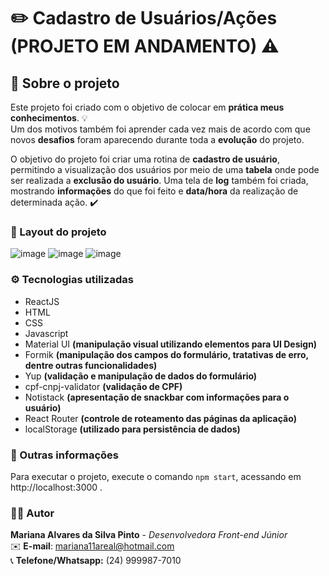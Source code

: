 # ✏️ Cadastro de Usuários/Ações (PROJETO EM ANDAMENTO) ⚠️

## 📃 Sobre o projeto

Este projeto foi criado com o objetivo de colocar em **prática meus conhecimentos**. 💡 </br> Um dos motivos também foi aprender cada vez mais de acordo com que novos **desafios** foram aparecendo durante toda a **evolução** do projeto.

O objetivo do projeto foi criar uma rotina de **cadastro de usuário**, permitindo a visualização dos usuários por meio de uma **tabela** onde pode ser realizada a **exclusão do usuário**. Uma tela de **log** também foi criada, mostrando **informações** do que foi feito e **data/hora** da realização de determinada ação. ✔️

### 🌟 Layout do projeto

![image](https://user-images.githubusercontent.com/56731050/158403103-8f50ee4f-ccc6-45a8-b8f7-5a87fb6adcc3.png)
![image](https://user-images.githubusercontent.com/56731050/158403228-22708d2b-a61e-4dd8-82db-0669fad72838.png)
![image](https://user-images.githubusercontent.com/56731050/158403169-0393d9ba-ab99-40af-a445-9eaa8de6fe72.png)

### ⚙️ Tecnologias utilizadas

- ReactJS
- HTML
- CSS
- Javascript
- Material UI **(manipulação visual utilizando elementos para UI Design)**
- Formik **(manipulação dos campos do formulário, tratativas de erro, dentre outras funcionalidades)**
- Yup **(validação e manipulação de dados do formulário)**
- cpf-cnpj-validator **(validação de CPF)**
- Notistack **(apresentação de snackbar com informações para o usuário)**
- React Router **(controle de roteamento das páginas da aplicação)**
- localStorage **(utilizado para persistência de dados)**

### 🔎 Outras informações

<!-- O projeto foi criado pensando na **responsividade**, possibilitando ao usuário a utilização da aplicação partindo de qualquer **dispositivo**! 📱💻 -->

Para executar o projeto, execute o comando `npm start`, acessando em http://localhost:3000 .

### 🙋‍♀️ Autor

**Mariana Alvares da Silva Pinto** - _Desenvolvedora Front-end Júnior_ </br>
✉️ **E-mail**: mariana11areal@hotmail.com </br>
📞 **Telefone/Whatsapp:** (24) 999987-7010 </br>
<!-- 📌 **Link para acessar o projeto:** https://form-formik-yup.vercel.app/ -->
